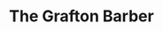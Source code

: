 ---
title: "The Grafton Barber"
url: /dublin/the-grafton-barber-baggot-street-upper/
shop: Friseur
---